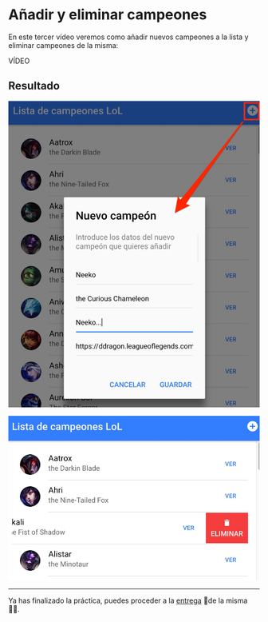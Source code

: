 # Añadir y eliminar campeones

En este tercer vídeo veremos como añadir nuevos campeones a la lista y eliminar campeones de la misma:

VÍDEO

## Resultado

![](./anyadir_campeon.jpg)

![](./eliminar_campeon.jpg)

- - - 

Ya has finalizado la práctica, puedes proceder a la [entrega](./index.md#entrega) 🚀de la misma 💃🏻.